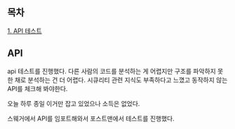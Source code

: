 ## 목차
[1. API 테스트](#api)   

## API
api 테스트를 진행했다. 다른 사람의 코드를 분석하는 게 어렵지만 구조를 파악하지 못 한 채로 분석하는 건 더 어렵다. 시큐리티 관련 지식도 부족하다고 느꼈고 동작하지 않는 API를 체크해 봐야한다.

오늘 하루 종일 이거만 잡고 있었으나 소득은 없었다.

스웨거에서 API를 임포트해와서 포스트맨에서 테스트를 진행했다.